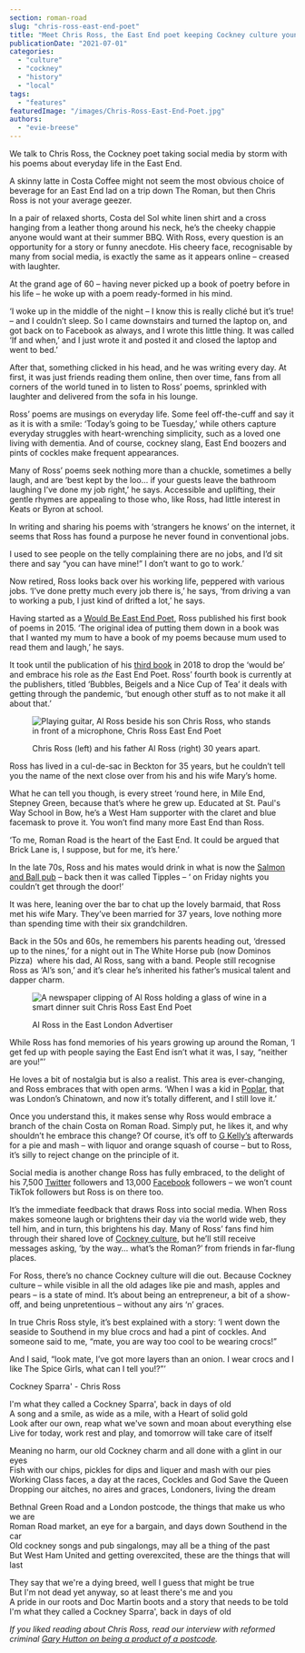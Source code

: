 ```yaml
---
section: roman-road
slug: "chris-ross-east-end-poet"
title: "Meet Chris Ross, the East End poet keeping Cockney culture young"
publicationDate: "2021-07-01"
categories: 
  - "culture"
  - "cockney"
  - "history"
  - "local"
tags: 
  - "features"
featuredImage: "/images/Chris-Ross-East-End-Poet.jpg"
authors: 
  - "evie-breese"
---
```


We talk to Chris Ross, the Cockney poet taking social media by storm with his poems about everyday life in the East End.

A skinny latte in Costa Coffee might not seem the most obvious choice of beverage for an East End lad on a trip down The Roman, but then Chris Ross is not your average geezer. 

In a pair of relaxed shorts, Costa del Sol white linen shirt and a cross hanging from a leather thong around his neck, he’s the cheeky chappie anyone would want at their summer BBQ. With Ross, every question is an opportunity for a story or funny anecdote. His cheery face, recognisable by many from social media, is exactly the same as it appears online – creased with laughter. 

At the grand age of 60 – having never picked up a book of poetry before in his life – he woke up with a poem ready-formed in his mind. 

‘I woke up in the middle of the night – I know this is really cliché but it’s true! – and I couldn’t sleep. So I came downstairs and turned the laptop on, and got back on to Facebook as always, and I wrote this little thing. It was called ‘If and when,’ and I just wrote it and posted it and closed the laptop and went to bed.’

After that, something clicked in his head, and he was writing every day. At first, it was just friends reading them online, then over time, fans from all corners of the world tuned in to listen to Ross’ poems, sprinkled with laughter and delivered from the sofa in his lounge.

Ross’ poems are musings on everyday life. Some feel off-the-cuff and say it as it is with a smile: ‘Today’s going to be Tuesday,’ while others capture everyday struggles with heart-wrenching simplicity, such as a loved one living with dementia. And of course, cockney slang, East End boozers and pints of cockles make frequent appearances. 

Many of Ross’ poems seek nothing more than a chuckle, sometimes a belly laugh, and are ‘best kept by the loo… if your guests leave the bathroom laughing I’ve done my job right,’ he says. Accessible and uplifting, their gentle rhymes are appealing to those who, like Ross, had little interest in Keats or Byron at school. 

In writing and sharing his poems with ‘strangers he knows’ on the internet, it seems that Ross has found a purpose he never found in conventional jobs.

I used to see people on the telly complaining there are no jobs, and I’d sit there and say “you can have mine!” I don’t want to go to work.’ 

Now retired, Ross looks back over his working life, peppered with various jobs. ‘I’ve done pretty much every job there is,’ he says, ‘from driving a van to working a pub, I just kind of drifted a lot,’ he says.

Having started as a [Would Be East End Poet](https://www.amazon.co.uk/Ramblings-Would-East-End-Poet/dp/1320390064), Ross published his first book of poems in 2015. ‘The original idea of putting them down in a book was that I wanted my mum to have a book of my poems because mum used to read them and laugh,’ he says. 

It took until the publication of his [third book](https://www.amazon.co.uk/Ramblings-Rhymes-East-End-Times/dp/1518446868/ref=pd_bxgy_img_2/258-2678361-2797012?pd_rd_w=VrhDE&pf_rd_p=e5130b5a-1765-4699-bcba-dfad57398256&pf_rd_r=EE43XE8YV6Z3G65HR2GG&pd_rd_r=9e6c1738-5856-4721-bb5e-95f20c62bc59&pd_rd_wg=vqFbx&pd_rd_i=1518446868&psc=1) in 2018 to drop the ‘would be’ and embrace his role as _the_ East End Poet. Ross’ fourth book is currently at the publishers, titled ‘Bubbles, Beigels and a Nice Cup of Tea’ it deals with getting through the pandemic, ‘but enough other stuff as to not make it all about that.’

<figure>

![Playing guitar, Al Ross beside his son Chris Ross, who stands in front of a microphone, Chris Ross East End Poet](/images/Chris-RossAl-Ross-1024x683.jpg)

<figcaption>

Chris Ross (left) and his father Al Ross (right) 30 years apart.

</figcaption>

</figure>

Ross has lived in a cul-de-sac in Beckton for 35 years, but he couldn’t tell you the name of the next close over from his and his wife Mary’s home. 

What he can tell you though, is every street ‘round here, in Mile End, Stepney Green, because that’s where he grew up. Educated at St. Paul's Way School in Bow, he’s a West Ham supporter with the claret and blue facemask to prove it. You won’t find many more East End than Ross.   

‘To me, Roman Road is the heart of the East End. It could be argued that Brick Lane is, I suppose, but for me, it’s here.’

In the late 70s, Ross and his mates would drink in what is now the [Salmon and Ball pub](https://romanroadlondon.com/salmon-and-ball-bethnal-green/) – back then it was called Tipples – ‘ on Friday nights you couldn’t get through the door!’

It was here, leaning over the bar to chat up the lovely barmaid, that Ross met his wife Mary. They’ve been married for 37 years, love nothing more than spending time with their six grandchildren. 

Back in the 50s and 60s, he remembers his parents heading out, ‘dressed up to the nines,’ for a night out in The White Horse pub (now Dominos Pizza)  where his dad, Al Ross, sang with a band. People still recognise Ross as ‘Al’s son,’ and it’s clear he’s inherited his father’s musical talent and dapper charm. 

<figure>

![A newspaper clipping of Al Ross holding a glass of wine in a smart dinner suit Chris Ross East End Poet](/images/Al-Ross-1024x683.jpg)

<figcaption>

Al Ross in the East London Advertiser

</figcaption>

</figure>

While Ross has fond memories of his years growing up around the Roman, ‘I get fed up with people saying the East End isn’t what it was, I say, “neither are you!”’

He loves a bit of nostalgia but is also a realist. This area is ever-changing, and Ross embraces that with open arms. ‘When I was a kid in [Poplar](https://poplarlondon.co.uk), that was London’s Chinatown, and now it’s totally different, and I still love it.’ 

Once you understand this, it makes sense why Ross would embrace a branch of the chain Costa on Roman Road. Simply put, he likes it, and why shouldn’t he embrace this change? Of course, it’s off to [G Kelly’s](https://romanroadlondon.com/g-kelly-pie-mash-shop-working-class-food/) afterwards for a pie and mash – with liquor and orange squash of course – but to Ross, it’s silly to reject change on the principle of it. 

Social media is another change Ross has fully embraced, to the delight of his 7,500 [Twitter](https://twitter.com/TheEastEndPoet) followers and 13,000 [Facebook](https://www.facebook.com/chrisrosspoi/) followers – we won’t count TikTok followers but Ross is on there too.

It’s the immediate feedback that draws Ross into social media. When Ross makes someone laugh or brightens their day via the world wide web, they tell him, and in turn, this brightens his day. Many of Ross’ fans find him through their shared love of [Cockney culture](https://romanroadlondon.com/cockney-rhyming-slang-history/), but he’ll still receive messages asking, ‘by the way… what’s the Roman?’ from friends in far-flung places. 

For Ross, there’s no chance Cockney culture will die out. Because Cockney culture – while visible in all the old adages like pie and mash, apples and pears – is a state of mind. It’s about being an entrepreneur, a bit of a show-off, and being unpretentious – without any airs ‘n’ graces. 

In true Chris Ross style, it’s best explained with a story: ‘I went down the seaside to Southend in my blue crocs and had a pint of cockles. And someone said to me, “mate, you are way too cool to be wearing crocs!” 

And I said, “look mate, I’ve got more layers than an onion. I wear crocs and I like The Spice Girls, what can I tell you!?”’

Cockney Sparra' - Chris Ross

I'm what they called a Cockney Sparra', back in days of old  
A song and a smile, as wide as a mile, with a Heart of solid gold  
Look after our own, reap what we've sown and moan about everything else  
Live for today, work rest and play, and tomorrow will take care of itself

Meaning no harm, our old Cockney charm and all done with a glint in our eyes  
Fish with our chips, pickles for dips and liquer and mash with our pies  
Working Class faces, a day at the races, Cockles and God Save the Queen  
Dropping our aitches, no aires and graces, Londoners, living the dream

Bethnal Green Road and a London postcode, the things that make us who we are  
Roman Road market, an eye for a bargain, and days down Southend in the car  
Old cockney songs and pub singalongs, may all be a thing of the past  
But West Ham United and getting overexcited, these are the things that will last

They say that we're a dying breed, well I guess that might be true  
But I'm not dead yet anyway, so at least there's me and you  
A pride in our roots and Doc Martin boots and a story that needs to be told  
I'm what they called a Cockney Sparra', back in days of old

_If you liked reading about Chris Ross, read our interview with reformed criminal_ [_Gary Hutton on being a product of a postcode_](https://romanroadlondon.com/gary-hutton-product-postcode-interview/)_._
